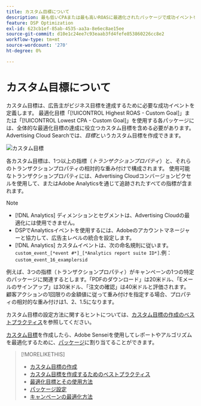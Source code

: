 ```yaml
---
title: カスタム目標について
description: 最も低いCPAまたは最も高いROASに最適化されたパッケージで成功イベントを定義するためのカスタム目標について説明します。
feature: DSP Optimization
exl-id: 623cb1ef-85ab-4535-aa3a-8e6ec8ae15ee
source-git-commit: d10e1c24ee7c93eaab3fd4fefe853860226cc8e2
workflow-type: tm+mt
source-wordcount: '270'
ht-degree: 0%

---
```


# カスタム目標について

カスタム目標は、広告主がビジネス目標を達成するために必要な成功イベントを定義します。 最適化目標「[!UICONTROL Highest ROAS - Custom Goal]」または「[!UICONTROL Lowest CPA - Custom Goal]」を使用する各パッケージには、全体的な最適化目標の達成に役立つカスタム目標を含める必要があります。 Advertising Cloud Searchでは、*目標*&#x200B;というカスタム目標を作成できます。

![カスタム目標](/help/dsp/assets/objective-goals.png)

各カスタム目標は、1つ以上の指標（*トランザクションプロパティ*）と、それらのトランザクションプロパティの相対的な重み付けで構成されます。 使用可能なトランザクションプロパティには、Advertising Cloudコンバージョンピクセルを使用して、またはAdobe Analyticsを通じて追跡されたすべての指標が含まれます。

>[!NOTE]
>
>* [!DNL Analytics] ディメンションとセグメントは、Advertising Cloudの最適化には使用できません。
>* DSPでAnalyticsイベントを使用するには、Adobeのアカウントマネージャーと協力して、広告主レベルの統合を設定します。
>* [!DNL Analytics] カスタムイベントは、次の命名規則に従います。 `custom_event_[*event #*]_[*Analytics report suite ID*]`.例：`custom_event_16_examplersid`


例えば、3つの指標（トランザクションプロパティ）がキャンペーンの1つの特定のパッケージに関連するとします。「PDFのダウンロード」は20米ドル、「Eメールのサインアップ」は30米ドル、「注文の確認」は40米ドルと評価されます。 顧客アクションの1回限りの金額値に従って重み付けを指定する場合、プロパティの相対的な重み付けは1、2、1.5になります。

カスタム目標の設定方法に関するヒントについては、[カスタム目標の作成のベストプラクティス](custom-goal-best-practices.md)を参照してください。

[カスタム目標](custom-goal-create.md)を作成したら、Adobe Senseiを使用してレポートやアルゴリズムを最適化するために、[パッケージ](/help/dsp/campaign-management/packages/package-settings.md)に割り当てることができます。

>[!MORELIKETHIS]
>
>* [カスタム目標の作成](custom-goal-create.md)
>* [カスタム目標を作成するためのベストプラクティス](custom-goal-best-practices.md)
>* [最適化目標とその使用方法](optimization-goals.md)
>* [パッケージ設定](/help/dsp/campaign-management/packages/package-settings.md)
> * [キャンペーンの最適化方法](optimization-how-dsp-optimizes-campaigns.md)


